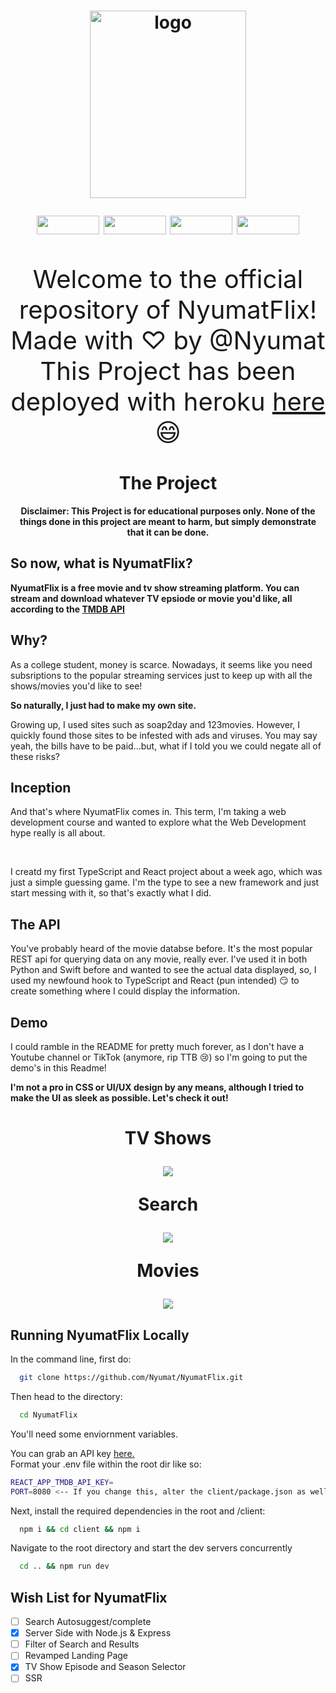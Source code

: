 <h1 align="center"><img width="250" height="300" src="https://i.ibb.co/5GwHC6j/logo.png" alt="logo" border="0">

<p align="center">
	<img width="100" height="30" src="https://badges.aleen42.com/src/react.svg">
	<img width="100" height="30" src="https://badges.aleen42.com/src/node.svg">
	<!-- <img width="100" height="30" src="https://badges.aleen42.com/src/typescript.svg"> -->
	<img width="100" height="30" src="https://badges.aleen42.com/src/vitejs.svg">
	<img width="100" height="30" src="https://badges.aleen42.com/src/npm.svg">
</p>
	
</h1>

<!-- End header --->

<p align="center" style="font-size:40px;">
	Welcome to the official repository of NyumatFlix!
	<br>
	Made with ♡ by @Nyumat
	<br>
	This Project has been deployed with heroku 
	<a href="http://nyumat.tech"> here</a> 😄
</p>

<h1 align="center"> The Project </h1>
	
	

 <b><p align="center">
	Disclaimer:		This Project is for educational purposes only. None of the things done in this project are meant to harm, but simply demonstrate that it can be done.
	</p>
</b>


<!-- End Disclaimer--->

<h2 align="left"> So now, what is NyumatFlix? </h2>

<b><p align="left"> NyumatFlix is a free movie and tv show streaming platform. You can stream and download whatever TV epsiode or movie you'd like, all according to the [TMDB API](https://developers.themoviedb.org/3) </p></b>


<h2 align="left"> Why?</h2>

<p align="left"> As a college student, money is scarce. Nowadays, it seems like you need subsriptions to the popular streaming services just to keep up with all the shows/movies you'd like to see!</p>

<b><p align="left"> So naturally, I just had to make my own site.</p></b>

<p align="left">Growing up, I used sites such as soap2day and 123movies. However, I quickly found those sites to be infested with ads and viruses. You may say yeah, the bills have to be paid...but, what if I told you we could negate all of these risks?</p>

<h2 align="left">Inception</h2>

<p align="left"> And that's where NyumatFlix comes in. This term, I'm taking a web development course and wanted to explore what the Web Development hype really is all about.</p>

<br>

<p align="left">I creatd my first TypeScript and React project about a week ago, which was just a simple guessing game. I'm the type to see a new framework and just start messing with it, so that's exactly what I did.</p>


<h2 align="left"> The API</h2>

<p align="left"> You've probably heard of the movie databse before. It's the most popular REST api for querying data on any movie, really ever. I've used it in both Python and Swift before and wanted to see the actual data displayed, so, I used my newfound hook to TypeScript and React (pun intended) 😏 to create something where I could display the information.</p>

<!-- End General Content--->

<h2 align="left">Demo </h2>

<p align="left">I could ramble in the README for pretty much forever, as I don't have a Youtube channel or TikTok (anymore, rip TTB 😢) so I'm going to put the demo's in this Readme!</p>

<b><p align="left"> I'm not a pro in CSS or UI/UX design by any means, although I tried to make the UI as sleek as possible. Let's check it out!</p></b>

<!-- Demos--->

<h1 align="center">
	<p>TV Shows</p>
	<img src="img/tv_shows.gif">
	<p>Search</p>
	<img src="img/search_movie.gif">
	<p>Movies</p>
	<img src="img/movie_demo.gif">
	
</h1>


<h2 align="left"> Running NyumatFlix Locally</h2>

<!-- Run Locally (Dev)--->

In the command line, first do:

```bash
  git clone https://github.com/Nyumat/NyumatFlix.git
```

Then head to the directory:

```bash
  cd NyumatFlix
```
You'll need some enviornment variables.

You can grab an API key [here.](https://developers.themoviedb.org/3/getting-started/introduction) \
Format your .env file within the root dir like so:
```bash
REACT_APP_TMDB_API_KEY=
PORT=8080 <-- If you change this, alter the client/package.json as well
```

Next, install the required dependencies in the root and /client:  

```bash
  npm i && cd client && npm i
```
Navigate to the root directory and start the dev servers concurrently

```bash
  cd .. && npm run dev
```

<!-- Wish List--->

<h2 align="left">Wish List for NyumatFlix</h2>


- [ ] Search Autosuggest/complete
- [x] Server Side with Node.js & Express
- [ ] Filter of Search and Results
- [ ] Revamped Landing Page
- [x] TV Show Episode and Season Selector
- [ ] SSR 
